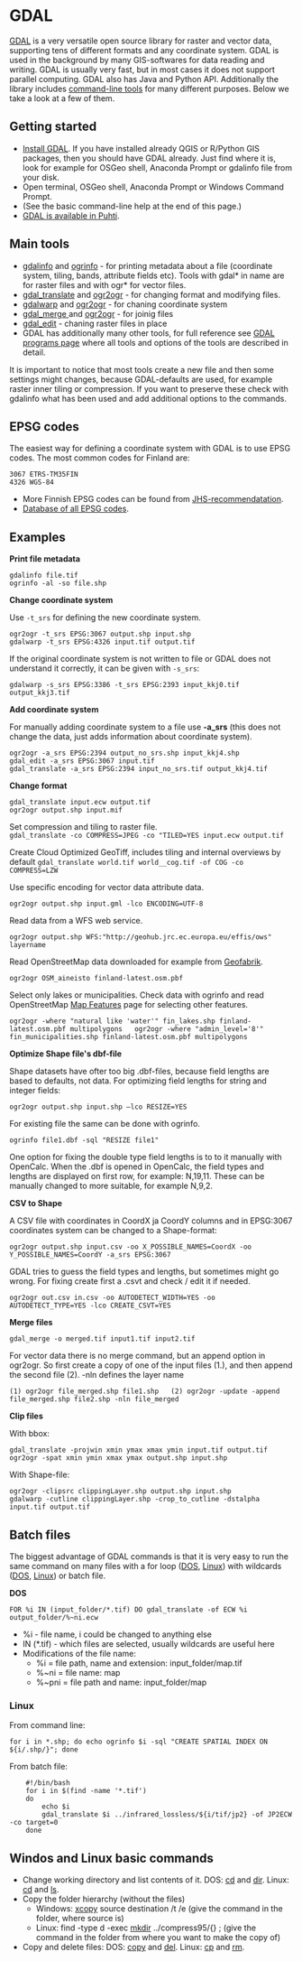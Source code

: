 # GDAL

[GDAL](http://www.gdal.org) is a very versatile open source library for raster and vector data, supporting tens of different formats and any coordinate system. GDAL is used in the background by many GIS-softwares for data reading and writing. GDAL is usually very fast, but in most cases it does not support parallel computing. GDAL also has Java and Python API. Additionally the library includes [command-line tools](https://gdal.org/programs/index.html) for many different purposes. Below we take a look at a few of them.

## Getting started

* [Install GDAL](https://gdal.org/download.html#binaries). If you have installed already QGIS or R/Python GIS packages, then you should have GDAL already. Just find where it is, look for example for OSGeo shell, Anaconda Prompt or gdalinfo file from your disk.
* Open terminal, OSGeo shell, Anaconda Prompt or Windows Command Prompt.
* (See the basic command-line help at the end of this page.)
* [GDAL is available in Puhti](../../../apps/gdal.md).

## Main tools

*  [gdalinfo](http://www.gdal.org/gdalinfo.html) and [ogrinfo](http://www.gdal.org/ogrinfo.html) - for printing metadata about a file (coordinate system, tiling, bands, attribute fields etc). Tools with gdal* in name are for raster files and with ogr* for vector files.
*   [gdal_translate](http://www.gdal.org/gdal_translate.html) and [ogr2ogr](http://www.gdal.org/ogr2ogr.html) - for changing format and modifying files.
*   [gdalwarp](http://www.gdal.org/gdalwarp.html) and [ogr2ogr](http://www.gdal.org/ogr2ogr.html) - for chaning coordinate system
*   [gdal_merge ](http://www.gdal.org/gdal_merge.html)and [ogr2ogr](http://www.gdal.org/ogr2ogr.html) - for joinig files
*   [gdal_edit](https://gdal.org/programs/gdal_edit.html#gdal-edit) - chaning raster files in place
*   GDAL has additionally many other tools, for full reference see [GDAL programs page](https://gdal.org/programs/index.html) where all tools and options of the tools are described in detail.


It is important to notice that most tools create a new file and then some settings might changes, because GDAL-defaults are used, for example raster inner tiling or compression. If you want to preserve these check with gdalinfo what has been used and add additional options to the commands.

## EPSG codes

The easiest way for defining a coordinate system with GDAL is to use EPSG codes. The most common codes for Finland are:

```
3067 ETRS-TM35FIN  
4326 WGS-84
```

*   More Finnish EPSG codes can be found from [JHS-recommendatation](https://www.suomidigi.fi/sites/default/files/2020-07/JHS197_liite10.doc).
*   [Database of all EPSG codes](https://epsg.org/home.html).

## Examples

**Print file metadata**

```
gdalinfo file.tif  
ogrinfo -al -so file.shp
```

**Change coordinate system**

Use `-t_srs` for defining the new coordinate system.

```
ogr2ogr -t_srs EPSG:3067 output.shp input.shp  
gdalwarp -t_srs EPSG:4326 input.tif output.tif
```

If the original coordinate system is not written to file or GDAL does not understand it correctly, it can be given with `-s_srs`:

`gdalwarp -s_srs EPSG:3386 -t_srs EPSG:2393 input_kkj0.tif output_kkj3.tif`

**Add coordinate system**

For manually adding coordinate system to a file use **-a_srs** (this does not change the data, just adds information about coordinate system).

`ogr2ogr -a_srs EPSG:2394 output_no_srs.shp input_kkj4.shp`  
`gdal_edit -a_srs EPSG:3067 input.tif`  
`gdal_translate -a_srs EPSG:2394 input_no_srs.tif output_kkj4.tif`

**Change format**

```
gdal_translate input.ecw output.tif  
ogr2ogr output.shp input.mif
```

Set compression and tiling to raster file.  
`gdal_translate -co COMPRESS=JPEG -co "TILED=YES input.ecw output.tif`

Create Cloud Optimized GeoTiff, includes tiling and internal overviews by default
`gdal_translate world.tif world__cog.tif -of COG -co COMPRESS=LZW`

Use specific encoding for vector data attribute data.

`ogr2ogr output.shp input.gml -lco ENCODING=UTF-8`

Read data from a WFS web service.

`ogr2ogr output.shp WFS:"http://geohub.jrc.ec.europa.eu/effis/ows" layername`

Read OpenStreetMap data downloaded for example from [Geofabrik](http://download.geofabrik.de/europe/finland.html).

`ogr2ogr OSM_aineisto finland-latest.osm.pbf`

Select only lakes or municipalities. Check data with ogrinfo and read OpenStreetMap [Map Features](http://wiki.openstreetmap.org/wiki/Map_Features) page for selecting other features.

`ogr2ogr -where "natural like 'water'" fin_lakes.shp finland-latest.osm.pbf multipolygons  
ogr2ogr -where "admin_level='8'" fin_municipalities.shp finland-latest.osm.pbf multipolygons`

**Optimize Shape file's dbf-file**

Shape datasets have ofter too big .dbf-files, because field lengths are based to defaults, not data. For optimizing field lengths for string and integer fields:

`ogr2ogr output.shp input.shp –lco RESIZE=YES`

For existing file the same can be done with ogrinfo.

`ogrinfo file1.dbf -sql "RESIZE file1"`

One option for fixing the double type field lengths is to to it manually with OpenCalc. When the .dbf is opened in OpenCalc, the field types and lengths are displayed on first row, for example: N,19,11\. These can be manually changed to more suitable, for example N,9,2.

**CSV to Shape**

A CSV file with coordinates in CoordX ja CoordY columns and in EPSG:3067 coordinates system can be changed to a Shape-format:  

`ogr2ogr output.shp input.csv -oo X_POSSIBLE_NAMES=CoordX -oo Y_POSSIBLE_NAMES=CoordY -a_srs EPSG:3067`

GDAL tries to guess the field types and lengths, but sometimes might go wrong. For fixing create first a .csvt and check / edit it if needed.

`ogr2ogr out.csv in.csv -oo AUTODETECT_WIDTH=YES -oo AUTODETECT_TYPE=YES -lco CREATE_CSVT=YES`

**Merge files**

`gdal_merge -o merged.tif input1.tif input2.tif`

For vector data there is no merge command, but an append option in ogr2ogr. So first create a copy of one of the input files (1.), and then append the second file (2). -nln defines the layer name

`(1) ogr2ogr file_merged.shp file1.shp  
(2) ogr2ogr -update -append file_merged.shp file2.shp -nln file_merged`

**Clip files**

With bbox:

```
gdal_translate -projwin xmin ymax xmax ymin input.tif output.tif  
ogr2ogr -spat xmin ymin xmax ymax output.shp input.shp
```

With Shape-file:

```
ogr2ogr -clipsrc clippingLayer.shp output.shp input.shp  
gdalwarp -cutline clippingLayer.shp -crop_to_cutline -dstalpha input.tif output.tif
```

## Batch files

The biggest advantage of GDAL commands is that it is very easy to run the same command on many files with a for loop ([DOS](https://docs.microsoft.com/en-us/windows-server/administration/windows-commands/for), [Linux](http://stackoverflow.com/questions/9612090/how-to-loop-list-of-file-names-returned-by-find)) with wildcards ([DOS](https://docs.microsoft.com/en-us/previous-versions/windows/desktop/indexsrv/ms-dos-and-windows-wildcard-characters), [Linux](http://www.linfo.org/wildcard.html)) or batch file.

**DOS**

`FOR %i IN (input_folder/*.tif) DO gdal_translate -of ECW %i output_folder/%~ni.ecw`

* %i - file name, i could be changed to anything else
* IN (*.tif) - which files are selected, usually wildcards are useful here
* Modifications of the file name:
    *   %i = file path, name and extension: input_folder/map.tif
    *   %~ni = file name: map
    *   %~pni = file path and name: input_folder/map



### Linux

From command line:

`for i in *.shp; do echo ogrinfo $i -sql "CREATE SPATIAL INDEX ON ${i/.shp/}"; done`

From batch file:

```
    #!/bin/bash
    for i in $(find -name '*.tif')
    do
        echo $i
        gdal_translate $i ../infrared_lossless/${i/tif/jp2} -of JP2ECW -co target=0
    done
```

## Windos and Linux basic commands

*   Change working directory and list contents of it. DOS: [cd](http://www.computerhope.com/cdhlp.htm) and [dir](http://www.computerhope.com/dirhlp.htm). Linux: [cd](http://www.computerhope.com/unix/ucd.htm) and [ls](http://www.computerhope.com/unix/uls.htm).
*   Copy the folder hierarchy (without the files)
    *   Windows: [xcopy](https://docs.microsoft.com/en-us/windows-server/administration/windows-commands/xcopy) source destination /t /e (give the command in the folder, where source is)
    *   Linux: find -type d -exec [mkdir](http://www.computerhope.com/unix/umkdir.htm) ../compress95/{} \; (give the command in the folder from where you want to make the copy of)
*   Copy and delete files: DOS: [copy](https://docs.microsoft.com/en-us/windows-server/administration/windows-commands/copy) and [del](https://docs.microsoft.com/en-us/windows-server/administration/windows-commands/del). Linux: [cp](http://www.computerhope.com/unix/ucp.htm) and [rm](http://www.computerhope.com/unix/urm.htm).

